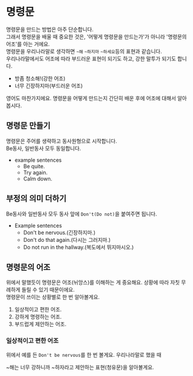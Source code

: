 # 명령문
명령문을 만드는 방법은 아주 단순합니다.<br>
그래서 명령문을 배울 때 중요한 것은, '어떻게 명령문을 만드는가'가 아니라 '명령문의 어조'를 아는 거에요.<br>
명령문을 우리나라말로 생각하면 `~해` `~하지마` `~하세요`등의 표현과 같습니다.<br>
우리나라말에서도 어조에 따라 부드러운 표현이 되기도 하고, 강한 말투가 되기도 합니다.<br>
- 방좀 청소해!(강한 어조)
- 너무 긴장하지마(부드러운 어조)

영어도 마찬가지에요. 명령문을 어떻게 만드는지 간단히 배운 후에 어조에 대해서 알아봅시다.
## 명령문 만들기
명령문은 주어를 생략하고 동사원형으로 시작합니다.<br>
Be동사, 일반동사 모두 동일합니다.<br>
- example sentences
  - Be quite.
  - Try again.
  - Calm down.
## 부정의 의미 더하기
Be동사와 일반동사 모두 동사 앞에 `Don't(Do not)`을 붙여주면 됩니다. 
- Example sentences
  - Don't be nervous.(긴장하지마.)
  - Don't do that again.(다시는 그러지마.)
  - Do not run in the hallway.(복도에서 뛰지마시오.)
## 명령문의 어조
위에서 말했듯이 명령문은 어조(뉘앙스)를 이해하는 게 중요해요. 상황에 따라 자칫 무례하게 들릴 수 있기 때문이에요.<br>
명령문이 쓰이는 상황별로 한 번 알아볼게요.
1. 일상적이고 편한 어조.
2. 강하게 명령하는 어조.
3. 부드럽게 제안하는 어조.
### 일상적이고 편한 어조
위에서 예를 든 `Don't be nervous`를 한 번 볼게요.
우리나라말로 했을 때 

~해는 너무 강하니까 ~하자라고 제안하는 표현(청유문)을 알아볼게요.
